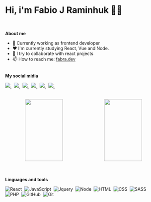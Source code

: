 <h1 >Hi, i'm Fabio J Raminhuk 👋🏼</h1><br />

**About me**

- 💼  Currently working as frontend developer<br />
- ❤️  I'm currently studying React, Vue and Node.<br />
- 👯  I try to collaborate with react projects<br />
- 📫  How to reach me: [fabra.dev](https://fabra.dev)<br /><br />

**My social midia**

<div>
 <a href="https://www.linkedin.com/in/fabio-junior-raminhuk-740669121" target="_blank">
    <img src="https://img.shields.io/badge/-LinkedIn-%230077B5?style=for-the-badge&logo=linkedin&logoColor=white" target="_blank">
 </a>&nbsp;
 <a href="https://www.instagram.com/fabiormk" target="_blank">
    <img src="https://img.shields.io/badge/-Instagram-d7005b?style=for-the-badge&logo=instagram&logoColor=white" target="_blank">
 </a>&nbsp;
 <a href="https://www.facebook.com/fabio.raminhuk" target="_blank">
   <img src="https://img.shields.io/badge/Facebook-0a80ec?style=for-the-badge&logo=facebook&logoColor=white" target="_blank">
 </a>&nbsp;
<a href="https://www.youtube.com/channel/UC5cs0E0wVCfwFmvdhUeiIKg" target="_blank">
   <img src="https://img.shields.io/badge/YouTube-e10101?style=for-the-badge&logo=youtube&logoColor=white" target="_blank">
</a>&nbsp;
<a href="mailto:fabioraminhuk@gmail.com">
   <img src="https://img.shields.io/badge/Gmail-D14836?style=for-the-badge&logo=gmail&logoColor=white" target="_blank">
</a>&nbsp;
<a href="https://fabio-dev.vercel.app">
   <img src="https://img.shields.io/badge/website-000000?style=for-the-badge&logo=About.me&logoColor=white" target="_blank">
</a>&nbsp;


</div>
<br /><br />

<div align='center'> 
   <img width="49%" height="200em" src="https://github-readme-stats.vercel.app/api?username=raminhuk&show_icons=true&theme=radical&include_all_commits=true&count_private=true"/>&nbsp;
   <img width="49%" height="200em" src="https://github-readme-stats.vercel.app/api/top-langs/?username=raminhuk&layout=compact&langs_count=16&theme=radical "/>
</div>
<br /><br />

**Linguages and tools**
<div align='left'>
  
 ![React](https://img.shields.io/badge/React-20232A?style=for-the-badge&logo=react&logoColor=61DAFB)&nbsp;
 ![JavaScript](https://img.shields.io/badge/JavaScript-323330?style=for-the-badge&logo=javascript&logoColor=F7DF1E)&nbsp;
 ![Jquery](https://img.shields.io/badge/jQuery-0769AD?style=for-the-badge&logo=jquery&logoColor=white)&nbsp;
 ![Node](https://img.shields.io/badge/Node.js-43853D?style=for-the-badge&logo=node.js&logoColor=white)&nbsp;
 ![HTML](https://img.shields.io/badge/HTML5-E34F26?style=for-the-badge&logo=html5&logoColor=white)&nbsp;
 ![CSS](https://img.shields.io/badge/CSS3-1572B6?style=for-the-badge&logo=css3&logoColor=white)&nbsp;
 ![SASS](https://img.shields.io/badge/Sass-CC6699?style=for-the-badge&logo=sass&logoColor=white)&nbsp;
 ![PHP](https://img.shields.io/badge/PHP-777BB4?style=for-the-badge&logo=php&logoColor=white)&nbsp;
 ![GitHub](https://img.shields.io/badge/GitHub-100000?style=for-the-badge&logo=github&logoColor=white)&nbsp;
 ![Git](https://img.shields.io/badge/Git-f05032?style=for-the-badge&logo=git&logoColor=white)&nbsp;
  
</div>
